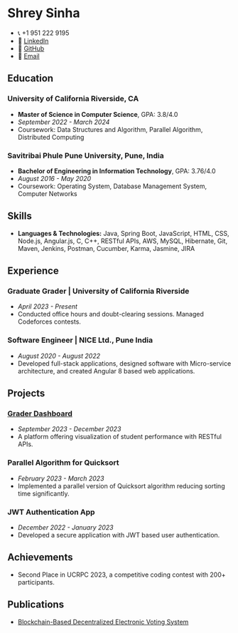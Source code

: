 # Shrey Sinha

- 📞 +1 951 222 9195
- 🔗 [LinkedIn](https://linkedin.com/in/shrey-k-sinha)
- 🐙 [GitHub](https://github.com/shreks99)
- 📧 [Email](mailto:ssinh017@ucr.edu)

## Education

### University of California Riverside, CA
- **Master of Science in Computer Science**, GPA: 3.8/4.0
- *September 2022 - March 2024*
- Coursework: Data Structures and Algorithm, Parallel Algorithm, Distributed Computing

### Savitribai Phule Pune University, Pune, India
- **Bachelor of Engineering in Information Technology**, GPA: 3.76/4.0
- *August 2016 - May 2020*
- Coursework: Operating System, Database Management System, Computer Networks

## Skills

- **Languages & Technologies:** Java, Spring Boot, JavaScript, HTML, CSS, Node.js, Angular.js, C, C++, RESTful APIs, AWS, MySQL, Hibernate, Git, Maven, Jenkins, Postman, Cucumber, Karma, Jasmine, JIRA

## Experience

### Graduate Grader | University of California Riverside
- *April 2023 - Present*
- Conducted office hours and doubt-clearing sessions. Managed Codeforces contests.

### Software Engineer | NICE Ltd., Pune India
- *August 2020 - August 2022*
- Developed full-stack applications, designed software with Micro-service architecture, and created Angular 8 based web applications.

## Projects

### [Grader Dashboard](https://github.com/shreks99/Grader-Dashboard)
- *September 2023 - December 2023*
- A platform offering visualization of student performance with RESTful APIs.

### Parallel Algorithm for Quicksort
- *February 2023 - March 2023*
- Implemented a parallel version of Quicksort algorithm reducing sorting time significantly.

### JWT Authentication App
- *December 2022 - January 2023*
- Developed a secure application with JWT based user authentication.

## Achievements

- Second Place in UCRPC 2023, a competitive coding contest with 200+ participants.

## Publications

- [Blockchain-Based Decentralized Electronic Voting System](https://doi.org/10.1007/978-981-16-6309-3_32)

<!--
**shreks99/shreks99** is a ✨ _special_ ✨ repository because its `README.md` (this file) appears on your GitHub profile.

Here are some ideas to get you started:

- 🔭 I’m currently working on ...
- 🌱 I’m currently learning ...
- 👯 I’m looking to collaborate on ...
- 🤔 I’m looking for help with ...
- 💬 Ask me about ...
- 📫 How to reach me: ...
- 😄 Pronouns: ...
- ⚡ Fun fact: ...
-->
